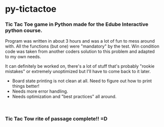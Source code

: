 # py-tictactoe

### Tic Tac Toe game in Python made for the Edube Interactive python course.


Program was written in about 3 hours and was a lot of fun to mess around with. All the functions (but one) were "mandatory" by the test. Win condition code was taken from another coders solution to this problem and adapted to my own needs.

It can definitely be worked on, there's a lot of stuff that's probably "rookie mistakes" or extremely unoptimized but I'll have to come back to it later.
- Board state printing is not clean at all. Need to figure out how to print things better!
- Needs more error handling.
- Needs optimization and "best practices" all around.

<br>

### Tic Tac Tow rite of passage complete!! =D
